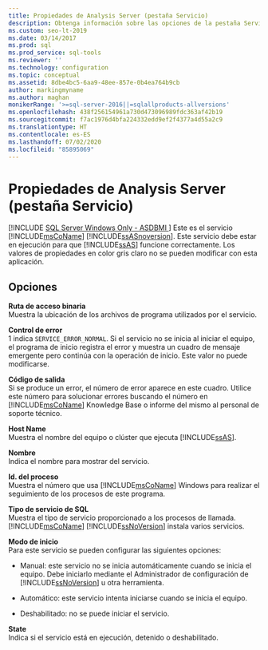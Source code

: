 ```yaml
---
title: Propiedades de Analysis Server (pestaña Servicio)
description: Obtenga información sobre las opciones de la pestaña Servicio del cuadro de diálogo Propiedades de Analysis Server, como la ruta de acceso binaria, el nombre de host y el modo de inicio.
ms.custom: seo-lt-2019
ms.date: 03/14/2017
ms.prod: sql
ms.prod_service: sql-tools
ms.reviewer: ''
ms.technology: configuration
ms.topic: conceptual
ms.assetid: 8dbe4bc5-6aa9-48ee-857e-0b4ea764b9cb
author: markingmyname
ms.author: maghan
monikerRange: '>=sql-server-2016||=sqlallproducts-allversions'
ms.openlocfilehash: 438f256154961a730d473096989fdc363af42b19
ms.sourcegitcommit: f7ac1976d4bfa224332edd9ef2f4377a4d55a2c9
ms.translationtype: HT
ms.contentlocale: es-ES
ms.lasthandoff: 07/02/2020
ms.locfileid: "85895069"
---
```

# <a name="analysis-server-properties-service-tab"></a>Propiedades de Analysis Server (pestaña Servicio)
[!INCLUDE [SQL Server Windows Only - ASDBMI ](../../includes/applies-to-version/sql-windows-only-asdbmi.md)]
  Este es el servicio [!INCLUDE[msCoName](../../includes/msconame-md.md)] [!INCLUDE[ssASnoversion](../../includes/ssasnoversion-md.md)]. Este servicio debe estar en ejecución para que [!INCLUDE[ssAS](../../includes/ssas-md.md)] funcione correctamente. Los valores de propiedades en color gris claro no se pueden modificar con esta aplicación.  
  
## <a name="options"></a>Opciones  
 **Ruta de acceso binaria**  
 Muestra la ubicación de los archivos de programa utilizados por el servicio.  
  
 **Control de error**  
 1 indica `SERVICE_ERROR_NORMAL`. Si el servicio no se inicia al iniciar el equipo, el programa de inicio registra el error y muestra un cuadro de mensaje emergente pero continúa con la operación de inicio. Este valor no puede modificarse.  
  
 **Código de salida**  
 Si se produce un error, el número de error aparece en este cuadro. Utilice este número para solucionar errores buscando el número en [!INCLUDE[msCoName](../../includes/msconame-md.md)] Knowledge Base o informe del mismo al personal de soporte técnico.  
  
 **Host Name**  
 Muestra el nombre del equipo o clúster que ejecuta [!INCLUDE[ssAS](../../includes/ssas-md.md)].  
  
 **Nombre**  
 Indica el nombre para mostrar del servicio.  
  
 **Id. del proceso**  
 Muestra el número que usa [!INCLUDE[msCoName](../../includes/msconame-md.md)] Windows para realizar el seguimiento de los procesos de este programa.  
  
 **Tipo de servicio de SQL**  
 Muestra el tipo de servicio proporcionado a los procesos de llamada. [!INCLUDE[msCoName](../../includes/msconame-md.md)] [!INCLUDE[ssNoVersion](../../includes/ssnoversion-md.md)] instala varios servicios.  
  
 **Modo de inicio**  
 Para este servicio se pueden configurar las siguientes opciones:  
  
-   Manual: este servicio no se inicia automáticamente cuando se inicia el equipo. Debe iniciarlo mediante el Administrador de configuración de [!INCLUDE[ssNoVersion](../../includes/ssnoversion-md.md)] u otra herramienta.  
  
-   Automático: este servicio intenta iniciarse cuando se inicia el equipo.  
  
-   Deshabilitado: no se puede iniciar el servicio.  
  
 **State**  
 Indica si el servicio está en ejecución, detenido o deshabilitado.  
  
  
